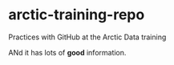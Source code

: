 # arctic-training-repo
Practices with GitHub at the Arctic Data training

ANd it has lots of **good** information.
